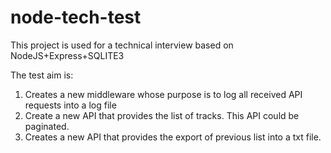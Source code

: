 # node-tech-test
This project is used for a technical interview based on NodeJS+Express+SQLITE3

The test aim is:
1. Creates a new middleware whose purpose is to log all received API requests into a log file
2. Create a new API that provides the list of tracks. This API could be paginated.
3. Creates a new API that provides the export of previous list into a txt file.